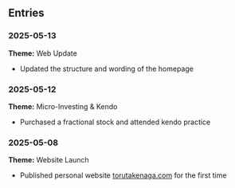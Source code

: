 ## Entries

### 2025-05-13
**Theme:** Web Update  
* Updated the structure and wording of the homepage

### 2025-05-12
**Theme:** Micro-Investing & Kendo  
* Purchased a fractional stock and attended kendo practice

### 2025-05-08
**Theme:** Website Launch  
* Published personal website [torutakenaga.com](https://torutakenaga.com) for the first time

